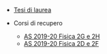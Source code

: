 - [Tesi di laurea](tesi.md)

- Corsi di recupero

   - [AS 2019-20 Fisica 2G e 2H](recupero/AS1920-Fisica-2GH.md)
   - [AS 2019-20 Fisica 2D e 2F](recupero/AS1920-Fisica-2DF.md)
